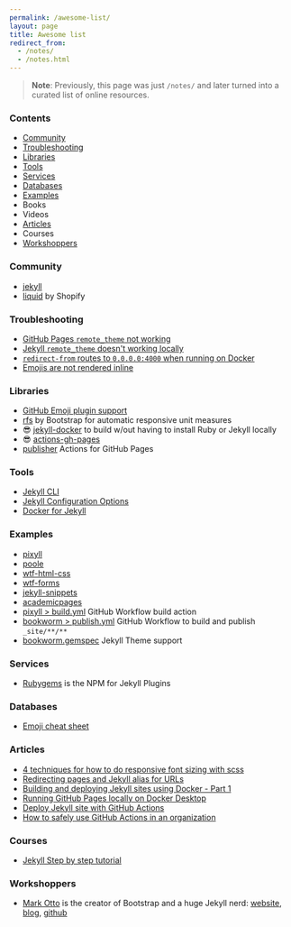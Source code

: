 ```yaml
---
permalink: /awesome-list/
layout: page
title: Awesome list
redirect_from: 
  - /notes/
  - /notes.html
---
```

 
> __Note__: Previously, this page was just `/notes/` and later turned into a curated list of online resources.

### Contents

- [Community](#community)
- [Troubleshooting](#troubleshooting)
- [Libraries](#libraries)
- [Tools](#tools)
- [Services](#services)
- [Databases](#databases)
- [Examples](#examples)
- Books
- Videos
- [Articles](#articles)
- Courses
- [Workshoppers](#workshoppers)

### Community

- [jekyll](https://github.com/jekyll/jekyll)
- [liquid](https://github.com/Shopify/liquid) by Shopify

### Troubleshooting

- [GitHub Pages `remote_theme` not working](https://stackoverflow.com/a/53638023/257727)
- [Jekyll `remote_theme` doesn't working locally](https://stackoverflow.com/a/50403126/257727)
- [`redirect-from` routes to `0.0.0.0:4000` when running on Docker](https://tonyho.net/jekyll-docker-windows-and-0-0-0-0/)
- [Emojis are not rendered inline](https://github.com/jekyll/jemoji/issues/92#issuecomment-495903354)

### Libraries

- [GitHub Emoji plugin support](https://github.com/jekyll/jemoji)
- [rfs](https://github.com/twbs/rfs) by Bootstrap for automatic responsive unit measures 
- :sunglasses: [jekyll-docker](https://github.com/envygeeks/jekyll-docker) to build w/out having to install Ruby or Jekyll locally
- :sunglasses: [actions-gh-pages](https://github.com/peaceiris/actions-gh-pages)
- [publisher](https://github.com/sosedoff/actions/tree/master/publisher) Actions for GitHub Pages

### Tools

- [Jekyll CLI](https://jekyllrb.com/docs/installation/macos/)
- [Jekyll Configuration Options](https://jekyllrb.com/docs/configuration/)
- [Docker for Jekyll](https://github.com/envygeeks/jekyll-docker)

### Examples

- [pixyll](https://github.com/johno/pixyll)
- [poole](https://demo.getpoole.com/)
- [wtf-html-css](https://github.com/mdo/wtf-html-css/tree/gh-pages)
- [wtf-forms](https://github.com/mdo/wtf-forms/tree/gh-pages)
- [jekyll-snippets](https://github.com/mdo/jekyll-snippets)
- [academicpages](https://github.com/academicpages/academicpages.github.io)
- [pixyll > build.yml](https://github.com/johno/pixyll/blob/master/.github/workflows/build.yml) GitHub Workflow build action
- [bookworm > publish.yml](https://github.com/kosalanuwan/bookworm/blob/master/.github/workflows/publish.yml) GitHub Workflow to build and publish `_site/**/**`
- [bookworm.gemspec](https://github.com/kosalanuwan/bookworm/blob/master/bookworm.gemspec) Jekyll Theme support

### Services

- [Rubygems](https://rubygems.org/) is the NPM for Jekyll Plugins

### Databases

- [Emoji cheat sheet](https://www.webfx.com/tools/emoji-cheat-sheet/)

### Articles

- [4 techniques for how to do responsive font sizing with scss](https://hackernoon.com/4-techniques-for-responsive-font-sizing-with-scss-f663791c62f0)
- [Redirecting pages and Jekyll alias for URLs](https://code-examples.net/en/q/9b4f00)
- [Building and deploying Jekyll sites using Docker - Part 1](https://martinpeck.com/jekyll/blog/containers/2019/02/02/build-and-deploy-jekyll-with-docker-part1/)
- [Running GitHub Pages locally on Docker Desktop](https://tonyho.net/jekyll-docker-windows-and-0-0-0-0/)
- [Deploy Jekyll site with GitHub Actions](https://sosedoff.com/2019/11/28/deploying-jekyll-blog-with-github-actions.html)
- [How to safely use GitHub Actions in an organization](https://humanwhocodes.com/blog/2020/07/safely-use-github-actions-in-organizations/)

### Courses

- [Jekyll Step by step tutorial](https://jekyllrb.com/docs/step-by-step/01-setup/)

### Workshoppers

- [Mark Otto](https://markdotto.com/about/) is the creator of Bootstrap and a huge Jekyll nerd: [website](https://mdo.fm/), [blog](https://markdotto.com/), [github](https://github.com/mdo)